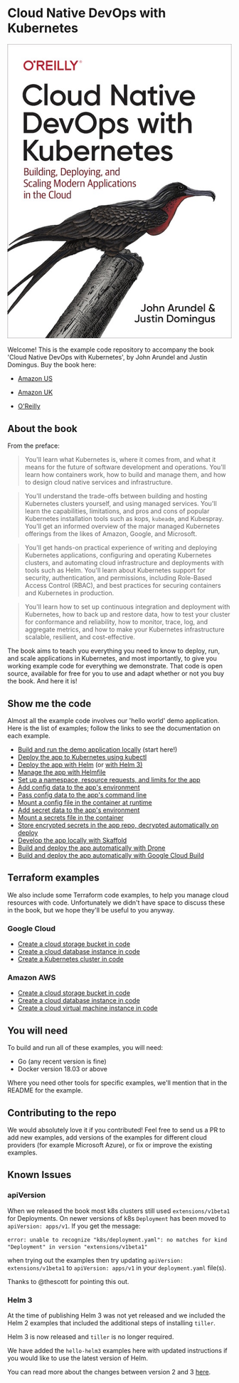 # Cloud Native DevOps with Kubernetes

![Cloud Native DevOps cover image](/img/cover.jpg)

Welcome! This is the example code repository to accompany the book 'Cloud Native DevOps with Kubernetes', by John Arundel and Justin Domingus. Buy the book here:

* [Amazon US](https://amzn.to/2PEPTjc)

* [Amazon UK](https://amzn.to/2PGkZa0)

* [O'Reilly](http://shop.oreilly.com/product/0636920175131.do)

## About the book

From the preface:

> You'll learn what Kubernetes is, where it comes from, and what it means for the future of software development and operations. You'll learn how containers work, how to build and manage them, and how to design cloud native services and infrastructure.

> You'll understand the trade-offs between building and hosting Kubernetes clusters yourself, and using managed services. You'll learn the capabilities, limitations, and pros and cons of popular Kubernetes installation tools such as kops, `kubeadm`, and Kubespray. You'll get an informed overview of the major managed Kubernetes offerings from the likes of Amazon, Google, and Microsoft.

> You'll get hands-on practical experience of writing and deploying Kubernetes applications, configuring and operating Kubernetes clusters, and automating cloud infrastructure and deployments with tools such as Helm. You'll learn about Kubernetes support for security, authentication, and permissions, including Role-Based Access Control (RBAC), and best practices for securing containers and Kubernetes in production.

> You'll learn how to set up continuous integration and deployment with Kubernetes, how to back up and restore data, how to test your cluster for conformance and reliability, how to monitor, trace, log, and aggregate metrics, and how to make your Kubernetes infrastructure scalable, resilient, and cost-effective.

The book aims to teach you everything you need to know to deploy, run, and scale applications in Kubernetes, and most importantly, to give you working example code for everything we demonstrate. That code is open source, available for free for you to use and adapt whether or not you buy the book. And here it is!

## Show me the code

Almost all the example code involves our 'hello world' demo application. Here is the list of examples; follow the links to see the documentation on each example.

* [Build and run the demo application locally](/hello) (start here!)
* [Deploy the app to Kubernetes using kubectl](/hello-k8s)
* [Deploy the app with Helm](/hello-helm) (or [with Helm 3)](/hello-helm3)
* [Manage the app with Helmfile](/hello-helmfile)
* [Set up a namespace, resource requests, and limits for the app](/hello-namespace)
* [Add config data to the app's environment](/hello-config-env)
* [Pass config data to the app's command line](/hello-config-args)
* [Mount a config file in the container at runtime](/hello-config-file)
* [Add secret data to the app's environment](/hello-secret-env)
* [Mount a secrets file in the container](/hello-secret-file)
* [Store encrypted secrets in the app repo, decrypted automatically on deploy](/hello-sops)
* [Develop the app locally with Skaffold](/hello-skaffold)
* [Build and deploy the app automatically with Drone](/hello-drone)
* [Build and deploy the app automatically with Google Cloud Build](/hello-cloudbuild)

## Terraform examples

We also include some Terraform code examples, to help you manage cloud resources with code. Unfortunately we didn't have space to discuss these in the book, but we hope they'll be useful to you anyway.

### Google Cloud

* [Create a cloud storage bucket in code](/terraform/gcp/bucket)
* [Create a cloud database instance in code](/terraform/gcp/database)
* [Create a Kubernetes cluster in code](/terraform/gcp/k8scluster)

### Amazon AWS

* [Create a cloud storage bucket in code](/terraform/aws/bucket)
* [Create a cloud database instance in code](/terraform/aws/database)
* [Create a cloud virtual machine instance in code](/terraform/aws/vm)

## You will need

To build and run all of these examples, you will need:

* Go (any recent version is fine)
* Docker version 18.03 or above

Where you need other tools for specific examples, we'll mention that in the README for the example.

## Contributing to the repo

We would absolutely love it if you contributed! Feel free to send us a PR to add new examples, add versions of the examples for different cloud providers (for example Microsoft Azure), or fix or improve the existing examples.

## Known Issues

### apiVersion

When we released the book most k8s clusters still used `extensions/v1beta1` for Deployments. On newer versions of k8s `Deployment` has been moved to `apiVersion: apps/v1`. If you get the message:

```
error: unable to recognize "k8s/deployment.yaml": no matches for kind "Deployment" in version "extensions/v1beta1"
```

when trying out the examples then try updating `apiVersion: extensions/v1beta1` to `apiVersion: apps/v1` in your `deployment.yaml` file(s).

Thanks to @thescott for pointing this out.

### Helm 3

At the time of publishing Helm 3 was not yet released and we included the Helm 2 examples that included the additional steps of installing `tiller`.

Helm 3 is now released and `tiller` is no longer required.

We have added the `hello-helm3` examples here with updated instructions if you would like to use the latest version of Helm.

You can read more about the changes between version 2 and 3 [here](https://v3.helm.sh/docs/faq/#changes-since-helm-2).

